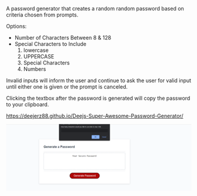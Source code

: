 A password generator that creates a random random password based on criteria chosen from prompts.

Options:

- Number of Characters Between 8 & 128
- Special Characters to Include
  1. lowercase
  2. UPPERCASE
  3. Special Characters
  4. Numbers

Invalid inputs will inform the user and continue to ask the user for valid input until either one is given or the prompt is canceled.

Clicking the textbox after the password is generated will copy the password to your clipboard.

https://deejerz88.github.io/Deejs-Super-Awesome-Password-Generator/

<img src="./assets/images/passwordGen.png">
